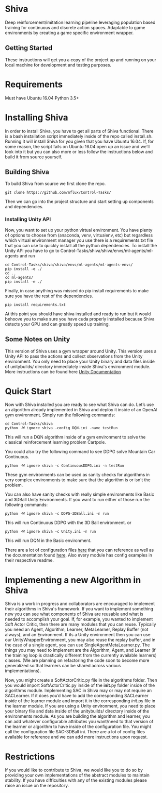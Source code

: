 # Shiva

Deep reinforcement/imitation learning pipeline leveraging population based training for continuous and discrete action spaces. Adaptable to game environments by creating a game specific environment wrapper.

## Getting Started

These instructions will get you a copy of the project up and running on your local machine for development and testing purposes.

# Requirements
Must have Ubuntu 16.04
Python 3.5+

# Installing Shiva

In order to install Shiva, you have to get all parts of Shiva functional. There is a bash installation script immediately inside of the repo called install.sh. Running it will install Shiva for you given that you have Ubuntu 16.04. If, for some reason, the script fails on Ubuntu 16.04 open up an issue and we'll look into it but you can also more or less follow the instructions below and build it from source yourself.

## Building Shiva

To build Shiva from source we first clone the repo.

```
git clone https://github.com/nflux/Control-Tasks/
```

Then we can go into the project structure and start setting up components and dependencies. 


### Installing Unity API
Now, you want to set up your python virtual environment. You have plenty of options to choose from (anaconda, venv, virtualenv, etc) but regardless which virtual environment manager you use there is a requirements.txt file that you can use to quickly install all the python dependencies. To install the Unity API you have to go to Control-Tasks/shiva/shiva/envs/ml-agents/ml-agents and run

```
cd Control-Tasks/shiva/shiva/envs/ml-agents/ml-agents-envs/
pip install -e ./
cd ..
cd ml-agents/
pip install -e ./
```
Finally, in case anything was missed do pip install requirements to make sure you have the rest of the dependencies.
```
pip install requirements.txt
```
At this point you should have shiva installed and ready to run but it would behoove you to make sure you have cuda properly installed because Shiva detects your GPU and can greatly speed up training.

## Some Notes on Unity

This version of Shiva uses a gym wrapper around Unity. This version uses a Unity API to pass the actions and collect observations from the Unity environment. You only need to place your Unity binary and data files inside of unitybuilds/ directory immediately inside Shiva's environment module. More instructions can be found here [Unity Documentation](https://github.com/nflux/Control-Tasks/blob/master/shiva/docs/Unity.md) 


# Quick Start

Now with Shiva installed you are ready to see what Shiva can do. Let’s use an algorithm already implemented in Shiva and deploy it inside of an OpenAI gym environment. Simply run the following commands:
```
cd Control-Tasks/shiva
python -W ignore shiva -config DQN.ini -name testRun 
```
This will run a DQN algorithm inside of a gym environment to solve the classical reinforcement learning problem Cartpole.

You could also try the following command to see DDPG solve Mountain Car Continuous.
```
python -W ignore shiva -c ContinuousDDPG.ini -n testRun
```
These gym environments can be used as sanity checks for algorithms in very complex environments to make sure that the algorithm is or isn’t the problem.

You can also have sanity checks with really simple environments like Basic and 3DBall Unity Environments. If you want to run either of those run the following commands:

```
python -W ignore shiva -c DDPG-3DBall.ini -n run
```
This will run Continuous DDPG with the 3D Ball environment.
or 
```
python -W ignore shiva -c Unity.ini -n run
```
This will run DQN in the Basic environment.

There are a lot of configuration files [here](https://github.com/nflux/Control-Tasks/tree/master/shiva/configs) that you can reference as well as the documentation found [here](https://github.com/nflux/Control-Tasks/tree/master/shiva/docs). Also every module has config examples in their respective readme.

# Implementing a new Algorithm in Shiva

Shiva is a work in progress and collaborators are encouraged to implement their algorithms in Shiva's framework. If you want to implement something new you can see what components of Shiva are reusable and what is needed to accomplish your goal. If, for example, you wanted to implement Soft Actor Critic, then there are many modules that you can reuse. Typically you need an Agent, Algorithm, Learner, MetaLearner, Replay Buffer (not always), and an Environment. If its a Unity environment then you can use our UnityWrapperEnvironment, you may also reuse the replay buffer, and in the case of a single agent, you can use SingleAgentMetaLearner.py. The things you may need to implement are the Algorithm, Agent, and Learner (if the training loop is drastically different from the currently available learners) classes. (We are planning on refactoring the code soon to become more generalized so that learners can be shared across various implementations). 

Now, you might create a SoftActorCritic.py file in the algorithms folder. Then you would import SoftActorCritic.py inside of the __init__.py folder inside of the algorithms module. Implementing SAC in Shiva may or may not require an SACLearner. If it does you’d have to add the corresponding SACLearner inside of the learner module and import it in the corresponding _init_.py file in the learner module. If you are using a Unity environment, you need to place your binary file and data inside of the unitybuilds/ directory inside of the environments module. As you are building the algorithm and learner, you can add whatever configurable attributes you want/need to that version of the learner or algorithm to have inside of the configuration file. You might call the configuration file SAC-3DBall ini. There are a lot of config files available for reference and we can add more instructions upon request.

# Restrictions

If you would like to contribute to Shiva, we would like you to do so by providing your own implementations of the abstract modules to maintain stability. If you have difficulties with any of the existing modules please raise an issue on the repository.
